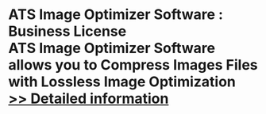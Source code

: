 # ATS Image Optimizer Software : Business License<br />ATS Image Optimizer Software allows you to Compress Images Files with Lossless Image Optimization<br />[>> Detailed information](https://secure.shareit.com/shareit/product.html?productid=300778881&affiliateid=200057808)